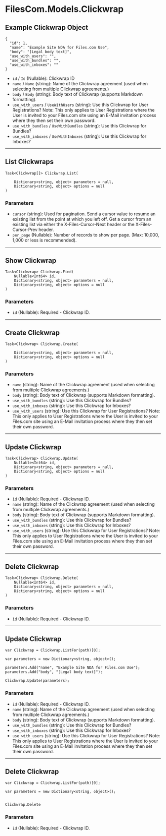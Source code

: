 # FilesCom.Models.Clickwrap

## Example Clickwrap Object

```
{
  "id": 1,
  "name": "Example Site NDA for Files.com Use",
  "body": "[Legal body text]",
  "use_with_users": "",
  "use_with_bundles": "",
  "use_with_inboxes": ""
}
```

* `id` / `Id`  (Nullable<Int64>): Clickwrap ID
* `name` / `Name`  (string): Name of the Clickwrap agreement (used when selecting from multiple Clickwrap agreements.)
* `body` / `Body`  (string): Body text of Clickwrap (supports Markdown formatting).
* `use_with_users` / `UseWithUsers`  (string): Use this Clickwrap for User Registrations?  Note: This only applies to User Registrations where the User is invited to your Files.com site using an E-Mail invitation process where they then set their own password.
* `use_with_bundles` / `UseWithBundles`  (string): Use this Clickwrap for Bundles?
* `use_with_inboxes` / `UseWithInboxes`  (string): Use this Clickwrap for Inboxes?


---

## List Clickwraps

```
Task<Clickwrap[]> Clickwrap.List(
    
    Dictionary<string, object> parameters = null,
    Dictionary<string, object> options = null
)
```

### Parameters

* `cursor` (string): Used for pagination.  Send a cursor value to resume an existing list from the point at which you left off.  Get a cursor from an existing list via either the X-Files-Cursor-Next header or the X-Files-Cursor-Prev header.
* `per_page` (Nullable<Int64>): Number of records to show per page.  (Max: 10,000, 1,000 or less is recommended).


---

## Show Clickwrap

```
Task<Clickwrap> Clickwrap.Find(
    Nullable<Int64> id, 
    Dictionary<string, object> parameters = null,
    Dictionary<string, object> options = null
)
```

### Parameters

* `id` (Nullable<Int64>): Required - Clickwrap ID.


---

## Create Clickwrap

```
Task<Clickwrap> Clickwrap.Create(
    
    Dictionary<string, object> parameters = null,
    Dictionary<string, object> options = null
)
```

### Parameters

* `name` (string): Name of the Clickwrap agreement (used when selecting from multiple Clickwrap agreements.)
* `body` (string): Body text of Clickwrap (supports Markdown formatting).
* `use_with_bundles` (string): Use this Clickwrap for Bundles?
* `use_with_inboxes` (string): Use this Clickwrap for Inboxes?
* `use_with_users` (string): Use this Clickwrap for User Registrations?  Note: This only applies to User Registrations where the User is invited to your Files.com site using an E-Mail invitation process where they then set their own password.


---

## Update Clickwrap

```
Task<Clickwrap> Clickwrap.Update(
    Nullable<Int64> id, 
    Dictionary<string, object> parameters = null,
    Dictionary<string, object> options = null
)
```

### Parameters

* `id` (Nullable<Int64>): Required - Clickwrap ID.
* `name` (string): Name of the Clickwrap agreement (used when selecting from multiple Clickwrap agreements.)
* `body` (string): Body text of Clickwrap (supports Markdown formatting).
* `use_with_bundles` (string): Use this Clickwrap for Bundles?
* `use_with_inboxes` (string): Use this Clickwrap for Inboxes?
* `use_with_users` (string): Use this Clickwrap for User Registrations?  Note: This only applies to User Registrations where the User is invited to your Files.com site using an E-Mail invitation process where they then set their own password.


---

## Delete Clickwrap

```
Task<Clickwrap> Clickwrap.Delete(
    Nullable<Int64> id, 
    Dictionary<string, object> parameters = null,
    Dictionary<string, object> options = null
)
```

### Parameters

* `id` (Nullable<Int64>): Required - Clickwrap ID.


---

## Update Clickwrap

```
var Clickwrap = Clickwrap.ListFor(path)[0];

var parameters = new Dictionary<string, object>();

parameters.Add("name", "Example Site NDA for Files.com Use");
parameters.Add("body", "[Legal body text]");

Clickwrap.Update(parameters);
```

### Parameters

* `id` (Nullable<Int64>): Required - Clickwrap ID.
* `name` (string): Name of the Clickwrap agreement (used when selecting from multiple Clickwrap agreements.)
* `body` (string): Body text of Clickwrap (supports Markdown formatting).
* `use_with_bundles` (string): Use this Clickwrap for Bundles?
* `use_with_inboxes` (string): Use this Clickwrap for Inboxes?
* `use_with_users` (string): Use this Clickwrap for User Registrations?  Note: This only applies to User Registrations where the User is invited to your Files.com site using an E-Mail invitation process where they then set their own password.


---

## Delete Clickwrap

```
var Clickwrap = Clickwrap.ListFor(path)[0];

var parameters = new Dictionary<string, object>();


Clickwrap.Delete
```

### Parameters

* `id` (Nullable<Int64>): Required - Clickwrap ID.
